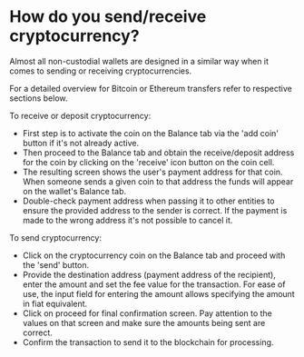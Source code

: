 # How do you send/receive cryptocurrency?

Almost all non-custodial wallets are designed in a similar way when it comes to sending or receiving cryptocurrencies.

For a detailed overview for Bitcoin or Ethereum transfers refer to respective sections below.

To receive or deposit cryptocurrency:

- First step is to activate the coin on the Balance tab via the 'add coin' button if it's not already active.
- Then proceed to the Balance tab and obtain the receive/deposit address for the coin by clicking on the 'receive' icon button on the coin cell.
- The resulting screen shows the user's payment address for that coin. When someone sends a given coin to that address the funds will appear on the wallet's Balance tab.
- Double-check payment address when passing it to other entities to ensure the provided address to the sender is correct. If the payment is made to the wrong address it's not possible to cancel it.

To send cryptocurrency:

- Click on the cryptocurrency coin on the Balance tab and proceed with the 'send' button.
- Provide the destination address (payment address of the recipient), enter the amount and set the fee value for the transaction. For ease of use, the input field for entering the amount allows specifying the amount in fiat equivalent.
- Click on proceed for final confirmation screen. Pay attention to the values on that screen and make sure the amounts being sent are correct.
- Confirm the transaction to send it to the blockchain for processing.


